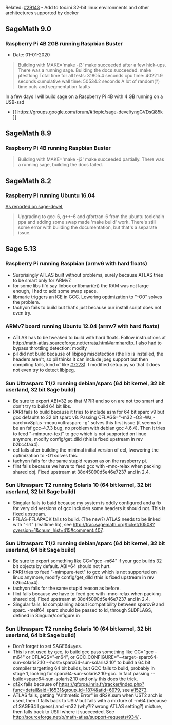 
 Related: [#29143](https://trac.sagemath.org/ticket/29143) - Add to tox.ini 32-bit linux environments and other architectures supported by docker


## SageMath 9.0


### Raspberry Pi 4B 2GB running Raspbian Buster

* Date: 01-01-2020

> Building with MAKE='make -j3' make succeeded after a few hick-ups. There was a running sage.
> Building the docs succeeded.
> make ptestlong Total time for all tests: 31805.4 seconds
>    cpu time: 40221.9 seconds
>   cumulative wall time: 50534.2 seconds
> A lot of random(?) time outs and segmentation faults

In a few days I will build sage on a Raspberry Pi 4B with 4 GB running on a USB-ssd

*  [[ https://groups.google.com/forum/#!topic/sage-devel/yngGVDsQ85k ]]



## SageMath 8.9


### Raspberry Pi 4B running Raspbian Buster

> Building with MAKE='make -j3' make succeeded partially. There was a running sage, building the docs failed.




## SageMath 8.2


### Raspberry Pi running Ubuntu 16.04

[As reported on sage-devel](https://groups.google.com/d/msg/sage-devel/rR1VPpTC-lM/yWgotdg-BwAJ),

> Upgrading to gcc-6, g++-6 and gfortran-6 from the ubuntu toolchain ppa
> and adding some swap made 'make build' work. There's still some error
> with building the documentation, but that's a separate issue.


## Sage 5.13


### Raspberry Pi running Raspbian (armv6 with hard floats)

* Surprisingly ATLAS built without problems, surely because ATLAS tries to be smart only for ARMv7.
* for some libs (I'd say linbox or libmari(e)) the RAM was not large enough, I had to add some swap space.
* libmarie triggers an ICE in GCC. Lowering optimization to "-O0" solves the problem.
* tachyon fails to build but that's just because our install script does not even try.


### ARMv7 board running Ubuntu 12.04 (armv7 with hard floats)

* ATLAS has to be tweaked to build with hard floats. Follow instructions at http://math-atlas.sourceforge.net/errata.html#armhardfp. I also had to bypass throttling detection: modify 
* pil did not build because of libjpeg misdetection (the lib is installed, the headers aren't, so pil thinks it can include jpeg support but then compiling fails, kind of like [#7273](https://trac.sagemath.org/ticket/7273)). I modified setup.py so that it does not even try to detect libjpeg.


### Sun Ultrasparc T1/2 running debian/sparc (64 bit kernel, 32 bit userland, 32 bit Sage build)

* Be sure to export ABI=32 so that MPIR and so on are not too smart and don't try to build 64 bit libs.
* PARI fails to build because it tries to include asm for 64 bit sparc v9 but gcc defaults to 32 bit sparc v8. Passing CFLAGS="-m32 -O3 -Wa,-xarch=v8plus -mcpu=ultrasparc  -g" solves this first issue (it seems to be an fsf gcc-4.7.3 bug, no problem with debian gcc 4.6.4). Then it tries to feed "-mimpure-text" to gcc which is not supported on linux anymore, modify config/get_dlld (this is fixed upstream in rev b2bc4faa4). 
* ecl fails after building the minimal initial version of ecl, lwowering the optimization to -O1 solves this.
* tachyon fails for the same stupid reason as on the raspberry pi.
* flint fails because we have to feed gcc with -mno-relax when packing shared obj. Fixed upstream at 38d45090d5e46e7237 and in 2.4.


### Sun Ultrasparc T2 running Solaris 10 (64 bit kernel, 32 bit userland, 32 bit Sage build)

* Singular fails to buid because my system is oddly configured and a fix for very old versions of gcc includes some headers it should not. This is fixed upstream.
* FFLAS-FFLAPACK fails to build. (The new?) ATLAS needs to be linked with "-lrt" (realtime lib), see http://trac.sagemath.org/ticket/10508?cversion=1&cnum_hist=415#comment:407.


### Sun Ultrasparc T1/2 running debian/sparc (64 bit kernel, 32 bit userland, 64 bit Sage build)

* Be sure to export something like CC="gcc -m64" if your gcc builds 32 bit objects by default. ABI=64 should not hurt.
* PARI tries to feed "-mimpure-text" to gcc which is not supported on linux anymore, modify config/get_dlld (this is fixed upstream in rev b2bc4faa4). 
* tachyon fails for the same stupid reason as before.
* flint fails because we have to feed gcc with -mno-relax when packing shared obj. Fixed upstream at 38d45090d5e46e7237 and in 2.4.
* Singular fails, ld complaining about icompatibility between sparcv9 and sparc. -melf64_sparc should be passed to ld, through SLDFLAGS, defined in Singular/configure.in


### Sun Ultrasparc T2 running Solaris 10 (64 bit kernel, 32 bit userland, 64 bit Sage build)

* Don't forget to set SAGE64=yes.
* This is not used by gcc, to build gcc pass something like CC="gcc -m64" or CFLAGS="-m64", or GCC_CONFIGURE="--target=sparc64-sun-solaris2.10 --host=sparc64-sun-solaris2.10" to build a 64 bit compiler targetting 64 bit builds, but GCC fails to build, probably in stage 1, looking for sparc64-sun-solaris2.10-gcc.
  In fact passing --build=sparc64-sun-solaris2.10 and only this does the trick.
* gf2x fails because of https://gforge.inria.fr/tracker/index.php?func=detail&aid=16531&group_id=1874&atid=6979, see [#15273](https://trac.sagemath.org/ticket/15273).
* ATLAS fails, getting "Arithmetic Error" in dR2K.sum when UST2 arch is used, then it falls back to USIV but fails with a mixture of -m64 (because of SAGE64 I guess) and -m32 (why?!? wrong ATLAS setting?) mixture, then falls back to USIII where it succeeded. See http://sourceforge.net/p/math-atlas/support-requests/934/ .